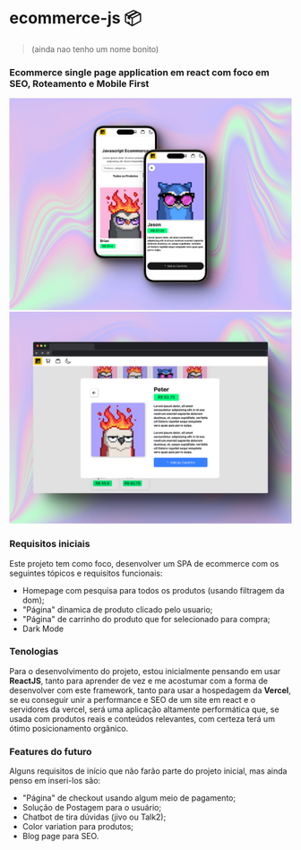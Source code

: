 # ecommerce-js 📦 
> (ainda nao tenho um nome bonito)
### Ecommerce single page application em react com foco em SEO, Roteamento e Mobile First

![shots](shots.png)
![shots](589shots_so.png)

### Requisitos iniciais
Este projeto tem como foco, desenvolver um SPA de ecommerce com os seguintes tópicos e requisitos funcionais:
 - Homepage com pesquisa para todos os produtos (usando filtragem da dom);
 - "Página" dinamica de produto clicado pelo usuario;
 - "Página" de carrinho do produto que for selecionado para compra;
 - Dark Mode

### Tenologias
Para o desenvolvimento do projeto, estou inicialmente pensando em usar **ReactJS**, tanto para aprender de vez e me acostumar com a forma de desenvolver com este framework, tanto para usar a hospedagem da **Vercel**, se eu conseguir unir a performance e SEO de um site em react e o servidores da vercel, será uma aplicação altamente performática que, se usada com produtos reais e conteúdos relevantes, com certeza terá um ótimo posicionamento orgânico.
 
 
### Features do futuro
Alguns requisitos de início que não farão parte do projeto inicial, mas ainda penso em inseri-los são:
 - "Página" de checkout usando algum meio de pagamento;
 - Solução de Postagem para o usuário;
 - Chatbot de tira dúvidas (jivo ou Talk2);
 - Color variation para produtos;
 - Blog page para SEO.
 
